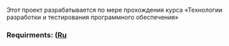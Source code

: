 Этот проект разрабатывается по мере прохождения курса «Технологии разработки и тестирования программного обеспечения»

### Requirments: ([Ru](https://github.com/makhunov/project-trtpo/blob/master/Documents/requrements)
